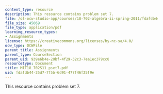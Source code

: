 ```yaml
---
content_type: resource
description: This resource contains problem set 7.
file: /ol-ocw-studio-app/courses/18-702-algebra-ii-spring-2011/fdafdb4425d77f5b6d91477f46f25f9e_MIT18_702S11_pset7.pdf
file_size: 45069
file_type: application/pdf
learning_resource_types:
- Assignments
license: https://creativecommons.org/licenses/by-nc-sa/4.0/
ocw_type: OCWFile
parent_title: Assignments
parent_type: CourseSection
parent_uid: 939e6b4e-20bf-4f29-32c3-7ea1ec379cc0
resourcetype: Document
title: MIT18_702S11_pset7.pdf
uid: fdafdb44-25d7-7f5b-6d91-477f46f25f9e
---
```

This resource contains problem set 7.
